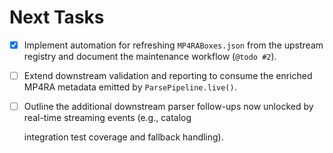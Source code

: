 # Next Tasks

- [x] Implement automation for refreshing `MP4RABoxes.json` from the upstream registry and document the maintenance workflow (`@todo #2`).
- [ ] Extend downstream validation and reporting to consume the enriched MP4RA metadata emitted by `ParsePipeline.live()`.
- [ ] Outline the additional downstream parser follow-ups now unlocked by real-time streaming events (e.g., catalog

  integration test coverage and fallback handling).

